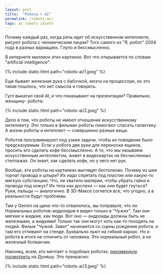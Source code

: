 ```yaml
---
layout: post
title:  "Роботы + AI"
permalink: /robots-ai/
tags: ai robots idiots
---
```


Почему каждый раз, когда речь идет об искусственном интеллекте, рисуют робота с
человеческим лицом? Того самого из "Я, робот" 2004 года в разных вариациях.
Глупо и бессмысленно.

В интернете миллион этих картинок. Вот что открывается по словам "artificial
intelligence":

{% include static.html path="robots-ai/1.jpeg" %}

Еще бывает железная рука с бабочкой, мозги на процессоре, но это такая пошлось,
что нет смысла и говорить.

Гугл выкатил свой AI, и что показывают на презентации? Правильно, женщину-
робота:

{% include static.html path="robots-ai/2.jpeg" %}

Дело в том, что роботы не имеют отношения искусственному интеллекту. Это только
в фильмах роботы помогают спасать галактику. А жизни роботы и интеллект —
совершенно разные вещи.

Роботов программируют под узкие задачи, чтобы их поведение было
предсказуемым. Если у робота две руки для переноски ящиков, просить его сделать
кофе бессмысленно. А то, что мы называем искусственным интеллектом, живет в
видеокартах на бесчисленных стеллажах. Он знает, как сделать кофе, но у него нет
рук.

Вообще, эти роботы на картинках выглядят бестолково. Почему из шеи торчат
провода и штыри? Их надо спрятать под пластик или какую-то мягкую субстанцию.
Что, не хватило материи, чтобы убрать гайки и провода под кожух? Их тела как
доспехи — как они будет гнуться? Руки, пальцы — аналогично. В 3D-Максе согнется
все, что угодно, а в реальности будут проблемы.

Там у Gemini на щеке что-то отвалилось, вы поправьте, что ли.  Нормальных
роботов-андроидов я видел только в "Чужих". Там они мягкие и жидкие, как
люди. Вот оно — андроиды должны быть не железными, а жидкими!  Только так они
могут хоть как-то походить на людей. Фильм "Чужой. Завет" начинается со сцены
рождения робота, и там его отливают на стенде. Буквально льют на гибкий
каркас. Но и робота в итоге не отличить от человека. Это нормальный робот, а не
железный болванчик.

[youtube]: https://www.youtube.com/watch?v=PqgfsPlBcYM

Наконец, всем, кто мечтает о подобных роботах, [рекомендую посмотреть][youtube]
на Дуняшу. Это прекрасно:

{% include static.html path="robots-ai/3.jpeg" %}
